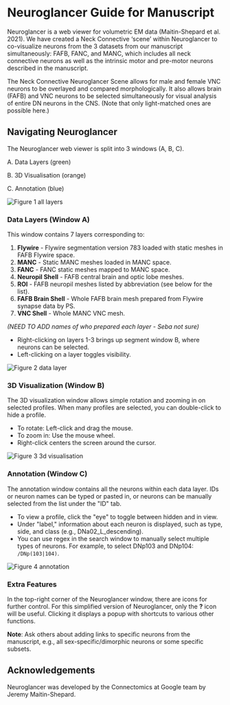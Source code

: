 # Neuroglancer Guide for Manuscript

Neuroglancer is a web viewer for volumetric EM data (Maitin-Shepard et al. 2021). We have created a Neck Connective ‘scene’ within Neuroglancer to co-visualize neurons from the 3 datasets from our manuscript simultaneously: FAFB, FANC, and MANC, which includes all neck connective neurons as well as the intrinsic motor and pre-motor neurons described in the manuscript.

The Neck Connective Neuroglancer Scene allows for male and female VNC neurons to be overlayed and compared morphologically. It also allows brain (FAFB) and VNC neurons to be selected simultaneously for visual analysis of entire DN neurons in the CNS. (Note that only light-matched ones are possible here.)

## Navigating Neuroglancer

The Neuroglancer web viewer is split into 3 windows (A, B, C).

A. Data Layers (green)

B. 3D Visualisation (orange)

C. Annotation (blue)

![Figure 1 all layers](images/figure1.png)

### Data Layers (Window A)

This window contains 7 layers corresponding to:

1. **Flywire** - Flywire segmentation version 783 loaded with static meshes in FAFB Flywire space.
2. **MANC** - Static MANC meshes loaded in MANC space.
3. **FANC** - FANC static meshes mapped to MANC space.
4. **Neuropil Shell** - FAFB central brain and optic lobe meshes.
5. **ROI** - FAFB neuropil meshes listed by abbreviation (see below for the list).
6. **FAFB Brain Shell** - Whole FAFB brain mesh prepared from Flywire synapse data by PS.
7. **VNC Shell** - Whole MANC VNC mesh.

*(NEED TO ADD names of who prepared each layer - Seba not sure)*

- Right-clicking on layers 1-3 brings up segment window B, where neurons can be selected.
- Left-clicking on a layer toggles visibility.

![Figure 2 data layer](images/figure2.png)

### 3D Visualization (Window B)

The 3D visualization window allows simple rotation and zooming in on selected profiles. When many profiles are selected, you can double-click to hide a profile.

- To rotate: Left-click and drag the mouse.
- To zoom in: Use the mouse wheel.
- Right-click centers the screen around the cursor.

![Figure 3 3d visualisation](images/figure3.png)

### Annotation (Window C)

The annotation window contains all the neurons within each data layer. IDs or neuron names can be typed or pasted in, or neurons can be manually selected from the list under the "ID" tab.

- To view a profile, click the "eye" to toggle between hidden and in view.
- Under "label," information about each neuron is displayed, such as type, side, and class (e.g., DNa02_L_descending).
- You can use regex in the search window to manually select multiple types of neurons. For example, to select DNp103 and DNp104: `/DNp(103|104)`.

![Figure 4 annotation](images/figure4.png)

### Extra Features

In the top-right corner of the Neuroglancer window, there are icons for further control. For this simplified version of Neuroglancer, only the **?** icon will be useful. Clicking it displays a popup with shortcuts to various other functions.

**Note**: Ask others about adding links to specific neurons from the manuscript, e.g., all sex-specific/dimorphic neurons or some specific subsets.

## Acknowledgements

Neuroglancer was developed by the Connectomics at Google team by Jeremy Maitin-Shepard.